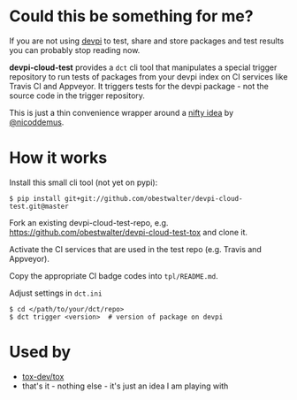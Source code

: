 # Could this be something for me?

If you are not using [devpi](http://doc.devpi.net) to test, share and store packages and test results you can probably stop reading now.

**devpi-cloud-test** provides a `dct` cli tool that manipulates a special trigger repository to run tests of packages from your devpi index on CI services like Travis CI and Appveyor. It triggers tests for the devpi package - not the source code in the trigger repository.

This is just a thin convenience wrapper around a [nifty idea](https://github.com/nicoddemus/devpi-cloud-tester) by [@nicoddemus](https://github.com/nicoddemus).

# How it works

Install this small cli tool (not yet on pypi):

    $ pip install git+git://github.com/obestwalter/devpi-cloud-test.git@master

Fork an existing devpi-cloud-test-repo, e.g. https://github.com/obestwalter/devpi-cloud-test-tox and clone it.

Activate the CI services that are used in the test repo (e.g. Travis and Appveyor).

Copy the appropriate CI badge codes into `tpl/README.md`.

Adjust settings in `dct.ini`

    $ cd </path/to/your/dct/repo>
    $ dct trigger <version>  # version of package on devpi

# Used by

* [tox-dev/tox](https://github.com/tox-dev/tox)
* that's it - nothing else - it's just an idea I am playing with
